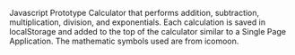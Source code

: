 Javascript Prototype Calculator that performs addition, subtraction, multiplication, division, and exponentials. Each calculation is saved in localStorage and added to the top of the calculator similar to a Single Page Application. The mathematic symbols used are from icomoon.